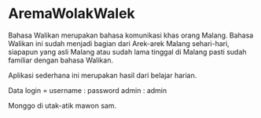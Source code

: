 # AremaWolakWalek
Bahasa Walikan merupakan bahasa komunikasi khas orang Malang. Bahasa Walikan ini sudah menjadi bagian dari Arek-arek Malang sehari-hari, siapapun yang asli Malang atau sudah lama tinggal di Malang pasti sudah familiar dengan bahasa Walikan.

Aplikasi sederhana ini merupakan hasil dari belajar harian.

Data login = 
username : password 
admin : admin

Monggo di utak-atik mawon sam.


